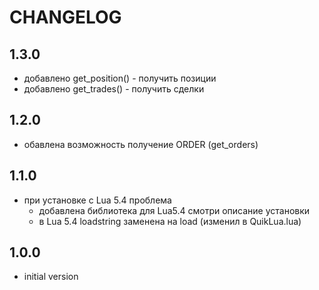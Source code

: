 # CHANGELOG

## 1.3.0

* добавлено get_position() - получить позиции
* добавлено get_trades() - получить сделки

## 1.2.0

* обавлена возможность получение ORDER (get_orders)

## 1.1.0

* при установке с Lua 5.4 проблема
    * добавлена библиотека для Lua5.4 смотри описание установки
    * в Lua 5.4 loadstring заменена на load (изменил в QuikLua.lua)

## 1.0.0

* initial version


